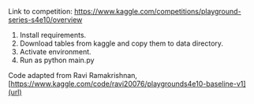 Link to competition:
[https://www.kaggle.com/competitions/playground-series-s4e10/overview
](url)

1. Install requirements.
2. Download tables from kaggle and copy them to data directory.
3. Activate environment.
4. Run as python main.py

Code adapted from Ravi Ramakrishnan, [https://www.kaggle.com/code/ravi20076/playgrounds4e10-baseline-v1](url)
